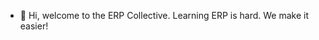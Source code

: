 - 👋 Hi, welcome to the ERP Collective. Learning ERP is hard. We make it easier!


<!---
ChuckErpCollective/ChuckErpCollective is a ✨ special ✨ repository because its `README.md` (this file) appears on your GitHub profile.
You can click the Preview link to take a look at your changes.
--->
